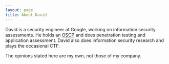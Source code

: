 ```yaml
---
layout: page
title: About David
---
```

David is a security engineer at Google, working on information
security assessments.  He holds an [OSCP](https://www.offensive-security.com/information-security-certifications/oscp-offensive-security-certified-professional/)
and does penetration testing and application assessment.  David also does
information security research and plays the occasional CTF.

The opinions stated here are my own, not those of my company.

